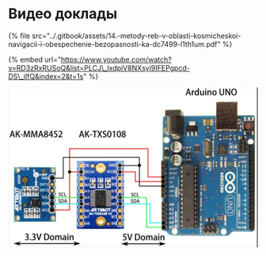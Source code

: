 # Видео доклады

{% file src="../.gitbook/assets/14.-metody-reb-v-oblasti-kosmicheskoi-navigacii-i-obespechenie-bezopasnosti-ka-dc7499-l1th1um.pdf" %}

{% embed url="https://www.youtube.com/watch?v=RD3zRxRUSoQ&list=PLCJ\_IxdpiV8NXsyi9IFEPgpcd-DS\_ilfQ&index=2&t=1s" %}

![](../.gitbook/assets/image%20%2825%29.png)



